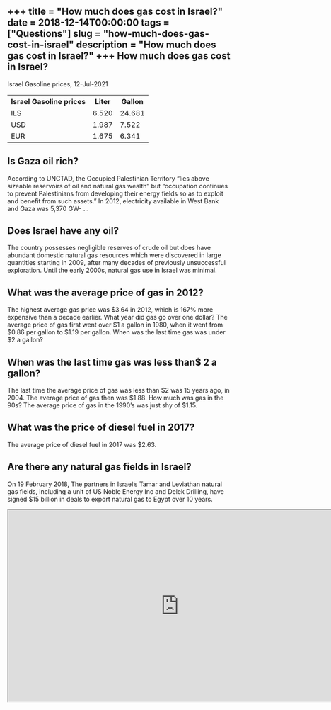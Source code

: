+++
title = "How much does gas cost in Israel?"
date = 2018-12-14T00:00:00
tags = ["Questions"]
slug = "how-much-does-gas-cost-in-israel"
description = "How much does gas cost in Israel?"
+++
How much does gas cost in Israel?
---------------------------------

Israel Gasoline prices, 12-Jul-2021

<table><tr><th>Israel Gasoline prices</th><th>Liter</th><th>Gallon</th></tr><tr><td>ILS</td><td>6.520</td><td>24.681</td></tr><tr><td>USD</td><td>1.987</td><td>7.522</td></tr><tr><td>EUR</td><td>1.675</td><td>6.341</td></tr></table>

Is Gaza oil rich?
-----------------

According to UNCTAD, the Occupied Palestinian Territory “lies above sizeable reservoirs of oil and natural gas wealth” but “occupation continues to prevent Palestinians from developing their energy fields so as to exploit and benefit from such assets.” In 2012, electricity available in West Bank and Gaza was 5,370 GW- …

Does Israel have any oil?
-------------------------

The country possesses negligible reserves of crude oil but does have abundant domestic natural gas resources which were discovered in large quantities starting in 2009, after many decades of previously unsuccessful exploration. Until the early 2000s, natural gas use in Israel was minimal.

What was the average price of gas in 2012?
------------------------------------------

The highest average gas price was $3.64 in 2012, which is 167% more expensive than a decade earlier. What year did gas go over one dollar? The average price of gas first went over $1 a gallon in 1980, when it went from $0.86 per gallon to $1.19 per gallon. When was the last time gas was under $2 a gallon?

When was the last time gas was less than$ 2 a gallon?
-----------------------------------------------------

The last time the average price of gas was less than $2 was 15 years ago, in 2004. The average price of gas then was $1.88. How much was gas in the 90s? The average price of gas in the 1990’s was just shy of $1.15.

What was the price of diesel fuel in 2017?
------------------------------------------

The average price of diesel fuel in 2017 was $2.63.

Are there any natural gas fields in Israel?
-------------------------------------------

On 19 February 2018, The partners in Israel’s Tamar and Leviathan natural gas fields, including a unit of US Noble Energy Inc and Delek Drilling, have signed $15 billion in deals to export natural gas to Egypt over 10 years.

<iframe allow="accelerometer; autoplay; clipboard-write; encrypted-media; gyroscope; picture-in-picture" allowfullscreen="" class="__youtube_prefs__  epyt-is-override  no-lazyload" data-no-lazy="1" data-origheight="433" data-origwidth="770" data-skipgform_ajax_framebjll="" height="433" id="_ytid_45834" loading="lazy" src="https://www.youtube.com/embed/PjIhVceeA14?enablejsapi=1&autoplay=0&cc_load_policy=0&cc_lang_pref=&iv_load_policy=1&loop=0&modestbranding=0&rel=1&fs=1&playsinline=0&autohide=2&theme=dark&color=red&controls=1&" title="YouTube player" width="770"></iframe>
